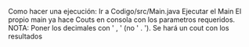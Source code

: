 Como hacer una ejecución:
Ir a Codigo/src/Main.java
Ejecutar el Main
El propio main ya hace Couts en consola con los parametros requeridos.
NOTA: Poner los decimales con ' , ' (no ' . ').
Se hará un cout con los resultados
